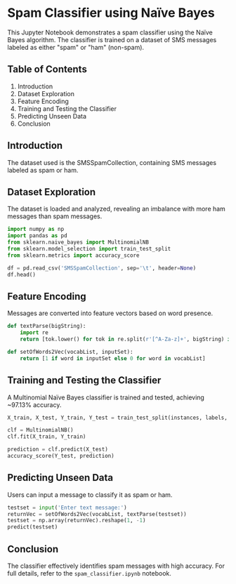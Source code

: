 # Spam Classifier using Naïve Bayes

This Jupyter Notebook demonstrates a spam classifier using the Naïve Bayes algorithm. The classifier is trained on a dataset of SMS messages labeled as either "spam" or "ham" (non-spam).

## Table of Contents
1. Introduction
2. Dataset Exploration
3. Feature Encoding
4. Training and Testing the Classifier
5. Predicting Unseen Data
6. Conclusion

## Introduction
The dataset used is the SMSSpamCollection, containing SMS messages labeled as spam or ham.

## Dataset Exploration
The dataset is loaded and analyzed, revealing an imbalance with more ham messages than spam messages.

```python
import numpy as np
import pandas as pd
from sklearn.naive_bayes import MultinomialNB
from sklearn.model_selection import train_test_split
from sklearn.metrics import accuracy_score

df = pd.read_csv('SMSSpamCollection', sep='\t', header=None)
df.head()
```

## Feature Encoding
Messages are converted into feature vectors based on word presence.

```python
def textParse(bigString):
    import re
    return [tok.lower() for tok in re.split(r'[^A-Za-z]+', bigString) if len(tok) > 2]

def setOfWords2Vec(vocabList, inputSet):
    return [1 if word in inputSet else 0 for word in vocabList]
```

## Training and Testing the Classifier
A Multinomial Naïve Bayes classifier is trained and tested, achieving ~97.13% accuracy.

```python
X_train, X_test, Y_train, Y_test = train_test_split(instances, labels, test_size=0.25, random_state=24)

clf = MultinomialNB()
clf.fit(X_train, Y_train)

prediction = clf.predict(X_test)
accuracy_score(Y_test, prediction)
```

## Predicting Unseen Data
Users can input a message to classify it as spam or ham.

```python
testset = input('Enter text message:')
returnVec = setOfWords2Vec(vocabList, textParse(testset))
testset = np.array(returnVec).reshape(1, -1)
predict(testset)
```

## Conclusion
The classifier effectively identifies spam messages with high accuracy. For full details, refer to the `spam_classifier.ipynb` notebook.
